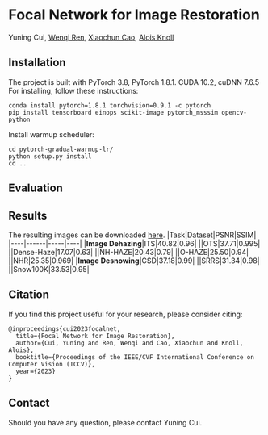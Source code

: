 # Focal Network for Image Restoration

Yuning Cui, [Wenqi Ren](https://scholar.google.com.hk/citations?user=VwfgfR8AAAAJ&hl=zh-CN&oi=ao), [Xiaochun Cao](https://scholar.google.com.hk/citations?user=PDgp6OkAAAAJ&hl=zh-CN&oi=ao), [Alois Knoll](https://scholar.google.com.hk/citations?user=-CA8QgwAAAAJ&hl=zh-CN&oi=ao)

<!-- [![](https://img.shields.io/badge/ICLR-Paper-blue.svg)](https://openreview.net/forum?id=tyZ1ChGZIKO) -->




<!-- ## Architecture -->
<!--![](figs/pipeline.png)-->

## Installation
The project is built with PyTorch 3.8, PyTorch 1.8.1. CUDA 10.2, cuDNN 7.6.5
For installing, follow these instructions:
~~~
conda install pytorch=1.8.1 torchvision=0.9.1 -c pytorch
pip install tensorboard einops scikit-image pytorch_msssim opencv-python
~~~
Install warmup scheduler:
~~~
cd pytorch-gradual-warmup-lr/
python setup.py install
cd ..
~~~
## Evaluation

## Results
The resulting images can be downloaded [here](https://drive.google.com/drive/folders/1GWgeqDuqJmR_3wy985l6Jl_ExtC3uFI_?usp=sharing).
|Task|Dataset|PSNR|SSIM|
|----|------|-----|----|
|**Image Dehazing**|ITS|40.82|0.96|
||OTS|37.71|0.995|
||Dense-Haze|17.07|0.63|
||NH-HAZE|20.43|0.79|
||O-HAZE|25.50|0.94|
||NHR|25.35|0.969|
|**Image Desnowing**|CSD|37.18|0.99|
||SRRS|31.34|0.98|
||Snow100K|33.53|0.95|

## Citation
If you find this project useful for your research, please consider citing:
~~~
@inproceedings{cui2023focalnet,
  title={Focal Network for Image Restoration},
  author={Cui, Yuning and Ren, Wenqi and Cao, Xiaochun and Knoll, Alois},
  booktitle={Proceedings of the IEEE/CVF International Conference on Computer Vision (ICCV)},
  year={2023}
}
~~~
## Contact
Should you have any question, please contact Yuning Cui.
